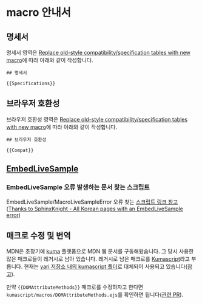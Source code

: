 # macro 안내서

## 명세서

명세서 영역은 [Replace old-style compatibility/specification tables with new macro](https://github.com/mdn/translated-content/issues/5618)에 따라 아래와 같이 작성합니다.

```
## 명세서

{{Specifications}}
```

## 브라우저 호환성

브라우저 호환성 영역은 [Replace old-style compatibility/specification tables with new macro](https://github.com/mdn/translated-content/issues/5618)에 따라 아래와 같이 작성합니다.

```
## 브라우저 호환성

{{Compat}}
```

## [EmbedLiveSample](/en-US/docs/MDN/Writing_guidelines/Page_structures/Live_samples)

### EmbedLiveSample 오류 발생하는 문서 찾는 스크립트

EmbedLiveSample/MacroLiveSampleError 오류 찾는 [스크립트 링크 참고](https://gist.github.com/hochan222/f7d3fead51f75c73b732dbd3697220bf) ([Thanks to SphinxKnight - All Korean pages with an EmbedLiveSample error](https://github.com/mdn/translated-content/issues/2848))

## 매크로 수정 및 번역

MDN은 초창기에 [kuma](https://github.com/mdn/kuma) 플랫폼으로 MDN 웹 문서를 구동해왔습니다. 그 당시 사용한 많은 매크로들이 레거시로 남아 있습니다. 레거시로 남은 매크로를 [Kumascript](https://github.com/mdn/kumascript)라고 부릅니다. 현재는 [yari 저장소 내의 kumascript 폴더](https://github.com/mdn/yari/tree/main/kumascript)로 대체되어 사용되고 있습니다([참고](https://egas.tistory.com/168#%EB%AF%B8%EC%82%AC%EC%9A%A9-macro-%EC%A0%9C%EA%B1%B0)).

만약 `{{DOMAttributeMethods}}` 매크로를 수정하자고 한다면 `kumascript/macros/DOMAttributeMethods.ejs`를 확인하면 됩니다([관련 PR](https://github.com/mdn/yari/pull/10502)).
